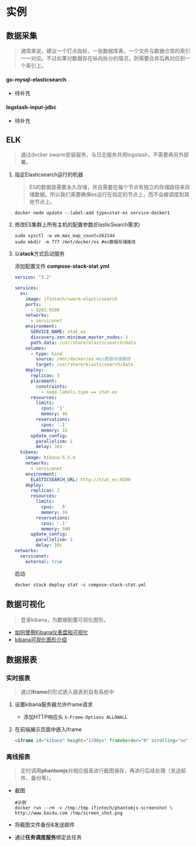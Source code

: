 # 实例

## 数据采集

> 通常来说，建议一个打点指标，一张数据库表，一个文件与数据仓库的索引一一对应。不过如果对数据存在纵向拆分的情况，则需要合并后再对应到一个索引上。

#### go-mysql-elasticsearch

* 待补充

#### logstash-input-jdbc

* 待补充

## ELK

> 通过docker swarm安装服务，与日志服务共用logstash，不需要再另外部署。

1. 指定Elasticsearch运行的机器

   > ES的数据是需要永久存储，并且需要在每个节点有独立的存储路径来存储数据。所以我们需要确保es运行在指定的节点上，而不会被调度到其他节点上。

   ```shell
   docker node update --label-add type=stat-es service-docker1
   ```

2. 修改ES集群上所有主机的配置参数\(ElasticSearch需求\)

   ```shell
   sudo sysctl -w vm.max_map_count=262144
   sudo mkdir -m 777 /mnt/docker/es #es数据存储路径
   ```

3. 以**stack**方式启动服务

   添加配置文件 **compose-stack-stat.yml**

   ```yaml
   version: "3.2"

   services:
     es:
       image: ifintech/swarm-elasticsearch
       ports:
         - 9201:9200
       networks:
         - servicenet
       environment:
         SERVICE_NAME: stat_es
         discovery.zen.minimum_master_nodes: 3
         path.data: /usr/share/elasticsearch/data
       volumes:
         - type: bind
           source: /mnt/docker/es #es数据存储路径
           target: /usr/share/elasticsearch/data
       deploy:
         replicas: 3
         placement:
           constraints:
             - node.labels.type == stat-es
         resources:
           limits:
             cpus: '1'
             memory: 4G
           reservations:
             cpus: '.1'
             memory: 1G
         update_config:
           parallelism: 1
           delay: 30s
     kibana:
       image: kibana:5.5.0
       networks:
         - servicenet
       environment:
         ELASTICSEARCH_URL: http://stat_es:9200
       deploy:
         replicas: 2
         resources:
           limits:
             cpus: '.5'
             memory: 1G
           reservations:
             cpus: '.1'
             memory: 50M
         update_config:
           parallelism: 1
           delay: 10s
   networks:
     servicenet:
       external: true
   ```

   启动

   ```shell
   docker stack deploy stat -c compose-stack-stat.yml
   ```

## 数据可视化

> 登录kibana，为数据配置可视化图形。

* [如何使用Kibana仪表盘和可视化](https://www.howtoing.com/how-to-use-kibana-dashboards-and-visualizations/)
* [kibana可视化图形介绍](https://kibana.logstash.es/content/kibana/v5/visualize/)

## 数据报表

### 实时报表

> 通过**iframe**的形式嵌入报表到自有系统中

1. 设置kibana服务器允许iframe请求

   * 添加HTTP响应头 `X-Frame-Options ALLOWALL`

2. 在前端展示页面中嵌入iframe

   ```html
   <iframe id="kibana" height="1200px" frameborder="0" scrolling="no" marginheight="0" marginwidth="0" width="100%" src="<?=$url?>"></iframe>
   ```

### 离线报表

> 定时调用**phantomjs**对相应报表进行截图保存，再进行后续处理（发送邮件、备份等）。

* 截图

  ```shell
  #示例
  docker run --rm -v /tmp:/tmp ifintech/phantomjs-screenshot \
  http://www.baidu.com /tmp/screen_shot.png
  ```

* 将截图文件备份&发送邮件

* 通过**任务调度服务**绑定此任务



